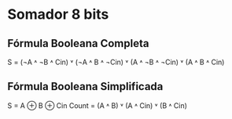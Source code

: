 
# Somador 8 bits




## Fórmula Booleana Completa

S = (¬A ˄ ¬B ˄ Cin) ˅ (¬A ˄ B ˄ ¬Cin) ˅ (A ˄ ¬B ˄ ¬Cin) ˅ (A ˄ B ˄ Cin)

## Fórmula Booleana Simplificada

S = A ⊕ B ⊕ Cin 
Count = (A ˄ B) ˅ (A ˄ Cin) ˅ (B ˄ Cin)



